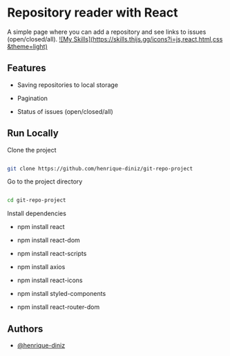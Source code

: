 # Repository reader with React

A simple page where you can add a repository and see links to issues (open/closed/all).
[![My Skills](https://skills.thijs.gg/icons?i=js,react,html,css &theme=light)](https://skills.thijs.gg)

## Features

- Saving repositories to local storage

- Pagination

- Status of issues (open/closed/all)

## Run Locally

Clone the project

```bash

git clone https://github.com/henrique-diniz/git-repo-project

```

Go to the project directory

```bash

cd git-repo-project

```

Install dependencies

- npm install react

- npm install react-dom

- npm install react-scripts

- npm install axios

- npm install react-icons

- npm install styled-components

- npm install react-router-dom

## Authors

- [@henrique-diniz](https://github.com/henrique-diniz)
